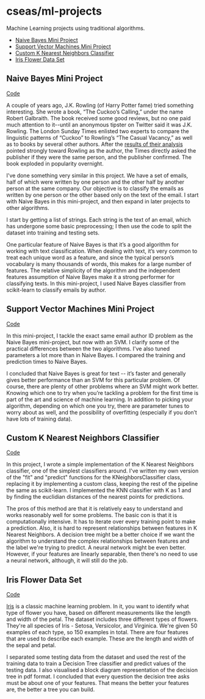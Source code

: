cseas/ml-projects
==============

Machine Learning projects using traditional algorithms.
- [Naive Bayes Mini Project](#naive-bayes-mini-project)
- [Support Vector Machines Mini Project](#support-vector-machines-mini-project)
- [Custom K Nearest Neighbors Classifier](#custom-k-nearest-neighbors-classifier)
- [Iris Flower Data Set](#iris-flower-data-set)

## Naive Bayes Mini Project

[Code](https://github.com/cseas/ml-projects/tree/master/naive_bayes)

A couple of years ago, J.K. Rowling (of Harry Potter fame) tried something interesting. She wrote a book, “The Cuckoo’s Calling,” under the name Robert Galbraith. The book received some good reviews, but no one paid much attention to it--until an anonymous tipster on Twitter said it was J.K. Rowling. The London Sunday Times enlisted two experts to compare the linguistic patterns of “Cuckoo” to Rowling’s “The Casual Vacancy,” as well as to books by several other authors. After the [results of their analysis](http://languagelog.ldc.upenn.edu/nll/?p=5315) pointed strongly toward Rowling as the author, the Times directly asked the publisher if they were the same person, and the publisher confirmed. The book exploded in popularity overnight.

I've done something very similar in this project. We have a set of emails, half of which were written by one person and the other half by another person at the same company. Our objective is to classify the emails as written by one person or the other based only on the text of the email. I start with Naive Bayes in this mini-project, and then expand in later projects to other algorithms.

I start by getting a list of strings. Each string is the text of an email, which has undergone some basic preprocessing; I then use the code to split the dataset into training and testing sets.

One particular feature of Naive Bayes is that it’s a good algorithm for working with text classification. When dealing with text, it’s very common to treat each unique word as a feature, and since the typical person’s vocabulary is many thousands of words, this makes for a large number of features. The relative simplicity of the algorithm and the independent features assumption of Naive Bayes make it a strong performer for classifying texts. In this mini-project, I used Naive Bayes classifier from scikit-learn to classify emails by author.

## Support Vector Machines Mini Project

[Code](https://github.com/cseas/ml-projects/tree/master/svm)

In this mini-project, I tackle the exact same email author ID problem as the Naive Bayes mini-project, but now with an SVM. I clarify some of the practical differences between the two algorithms. I've also tuned parameters a lot more than in Naive Bayes. I compared the training and prediction times to Naive Bayes.

I concluded that Naive Bayes is great for text -- it’s faster and generally gives better performance than an SVM for this particular problem. Of course, there are plenty of other problems where an SVM might work better. Knowing which one to try when you’re tackling a problem for the first time is part of the art and science of machine learning. In addition to picking your algorithm, depending on which one you try, there are parameter tunes to worry about as well, and the possibility of overfitting (especially if you don’t have lots of training data).

## Custom K Nearest Neighbors Classifier

[Code](https://github.com/cseas/ml-projects/tree/master/custom_knn)

In this project, I wrote a simple implementation of the K Nearest Neighbors classifier, one of the simplest classifiers around. I've written my own version of the "fit" and "predict" functions for the KNeighborsClassifier class, replacing it by implementing a custom class, keeping the rest of the pipeline the same as scikit-learn. I implemented the KNN classifier with K as 1 and by finding the euclidian distances of the nearest points for predictions.

The pros of this method are that it is relatively easy to understand and works reasonably well for some problems. The basic con is that it is computationally intensive. It has to iterate over every training point to make a prediction. Also, it is hard to represent relationships between features in K Nearest Neighbors. A decision tree might be a better choice if we want the algorithm to understand the complex relationships between features and the label we're trying to predict. A neural network might be even better. However, if your features are linearly separable, then there's no need to use a neural network, although, it will still do the job.

## Iris Flower Data Set

[Code](https://github.com/cseas/ml-projects/tree/master/iris)

[Iris](https://en.wikipedia.org/wiki/Iris_flower_data_set) is a classic machine learning problem. In it, you want to identify what type of flower you have, based on different measurements like the length and width of the petal. The dataset includes three different types of flowers. They're all species of Iris - Setosa, Versicolor, and Virginica. We're given 50 examples of each type, so 150 examples in total. There are four features that are used to describe each example. These are the length and width of the sepal and petal.

I separated some testing data from the dataset and used the rest of the training data to train a Decision Tree classifier and predict values of the testing data. I also visualised a block diagram representation of the decision tree in pdf format. I concluded that every question the decision tree asks must be about one of your features. That means the better your features are, the better a tree you can build.

